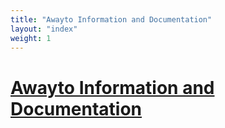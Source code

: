 ```yaml
---
title: "Awayto Information and Documentation"
layout: "index"
weight: 1
---
```


# [Awayto Information and Documentation](#awayto-information-and-documentation)
